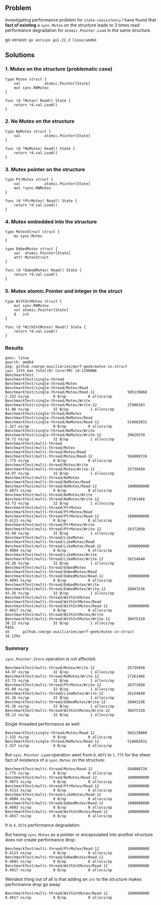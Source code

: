 ## Problem

Investigating performance problem for `state-consistency` I have found that **fact of existing** a `sync.Mutex` on the 
structure leads to 3 times read performance degradation for `atomic.Pointer.Load` in the same structure.

go version: `go version go1.22.3 linux/amd64`

## Solutions

### 1. Mutex on the structure (problematic case)

```golang
type Mutex struct {
    val           atomic.Pointer[State]
    mut sync.RWMutex
}

func (d *Mutex) Read() State {
    return *d.val.Load()
}
```

### 2. No Mutex on the structure

```golang
type NoMutex struct {
    val           atomic.Pointer[State]
}

func (d *NoMutex) Read() State {
    return *d.val.Load()
}
```

### 3. Mutex pointer on the structure

```golang
type PtrMutex struct {
    val           atomic.Pointer[State]
    mut *sync.RWMutex
}

func (d *PtrMutex) Read() State {
    return *d.val.Load()
}
```

### 4. Mutex embedded into the structure

```golang
type MutexStruct struct {
    mu sync.Mutex
}

type EmbedMutex struct {
    val  atomic.Pointer[State]
    attr MutexStruct
}

func (d *EmbedMutex) Read() State {
    return *d.val.Load()
}
```

### 5. Mutex atomic.Pointer and integer in the struct

```golang
type WithIntMutex struct {
    mut sync.RWMutex
    val atomic.Pointer[State]
    d   int
}

func (d *WithIntMutex) Read() State {
    return *d.val.Load()
}
```

### Results

```
goos: linux
goarch: amd64
pkg: github.com/go-auxiliaries/perf-geek/mutex-in-struct
cpu: 12th Gen Intel(R) Core(TM) i9-12900HK
BenchmarkTest
BenchmarkTest/single-thread
BenchmarkTest/single-thread/Mutex
BenchmarkTest/single-thread/Mutex/Read
BenchmarkTest/single-thread/Mutex/Read-12               505139860                2.332 ns/op           0 B/op          0 allocs/op
BenchmarkTest/single-thread/Mutex/Write
BenchmarkTest/single-thread/Mutex/Write-12              27980103                41.06 ns/op           32 B/op          1 allocs/op
BenchmarkTest/single-thread/NoMutex
BenchmarkTest/single-thread/NoMutex/Read
BenchmarkTest/single-thread/NoMutex/Read-12             514682031                2.327 ns/op           0 B/op          0 allocs/op
BenchmarkTest/single-thread/NoMutex/Write
BenchmarkTest/single-thread/NoMutex/Write-12            29626570                39.72 ns/op           32 B/op          1 allocs/op
BenchmarkTest/multi-thread
BenchmarkTest/multi-thread/Mutex
BenchmarkTest/multi-thread/Mutex/Read
BenchmarkTest/multi-thread/Mutex/Read-12                584008728                1.775 ns/op           0 B/op          0 allocs/op
BenchmarkTest/multi-thread/Mutex/Write
BenchmarkTest/multi-thread/Mutex/Write-12               25739450                44.97 ns/op           32 B/op          1 allocs/op
BenchmarkTest/multi-thread/NoMutex
BenchmarkTest/multi-thread/NoMutex/Read
BenchmarkTest/multi-thread/NoMutex/Read-12              1000000000               0.4073 ns/op          0 B/op          0 allocs/op
BenchmarkTest/multi-thread/NoMutex/Write
BenchmarkTest/multi-thread/NoMutex/Write-12             27261466                43.73 ns/op           32 B/op          1 allocs/op
BenchmarkTest/multi-thread/PtrMutex
BenchmarkTest/multi-thread/PtrMutex/Read
BenchmarkTest/multi-thread/PtrMutex/Read-12             1000000000               0.4113 ns/op          0 B/op          0 allocs/op
BenchmarkTest/multi-thread/PtrMutex/Write
BenchmarkTest/multi-thread/PtrMutex/Write-12            26372058                45.09 ns/op           32 B/op          1 allocs/op
BenchmarkTest/multi-thread/LikeMutex
BenchmarkTest/multi-thread/LikeMutex/Read
BenchmarkTest/multi-thread/LikeMutex/Read-12            1000000000               0.4084 ns/op          0 B/op          0 allocs/op
BenchmarkTest/multi-thread/LikeMutex/Write
BenchmarkTest/multi-thread/LikeMutex/Write-12           26154640                45.26 ns/op           32 B/op          1 allocs/op
BenchmarkTest/multi-thread/EmbedMutex
BenchmarkTest/multi-thread/EmbedMutex/Read
BenchmarkTest/multi-thread/EmbedMutex/Read-12           1000000000               0.4093 ns/op          0 B/op          0 allocs/op
BenchmarkTest/multi-thread/EmbedMutex/Write
BenchmarkTest/multi-thread/EmbedMutex/Write-12          26043236                45.26 ns/op           32 B/op          1 allocs/op
BenchmarkTest/multi-thread/WithIntMutex
BenchmarkTest/multi-thread/WithIntMutex/Read
BenchmarkTest/multi-thread/WithIntMutex/Read-12         1000000000               0.4017 ns/op          0 B/op          0 allocs/op
BenchmarkTest/multi-thread/WithIntMutex/Write
BenchmarkTest/multi-thread/WithIntMutex/Write-12        30475310                38.22 ns/op           32 B/op          1 allocs/op
PASS
ok      github.com/go-auxiliaries/perf-geek/mutex-in-struct     16.129s
```

### Summary

`sync.Pointer.Store` operation is not affected:
```
BenchmarkTest/multi-thread/Mutex/Write-12               25739450                44.97 ns/op           32 B/op          1 allocs/op
BenchmarkTest/multi-thread/NoMutex/Write-12             27261466                43.73 ns/op           32 B/op          1 allocs/op
BenchmarkTest/multi-thread/PtrMutex/Write-12            26372058                45.09 ns/op           32 B/op          1 allocs/op
BenchmarkTest/multi-thread/LikeMutex/Write-12           26154640                45.26 ns/op           32 B/op          1 allocs/op
BenchmarkTest/multi-thread/EmbedMutex/Write-12          26043236                45.26 ns/op           32 B/op          1 allocs/op
BenchmarkTest/multi-thread/WithIntMutex/Write-12        30475310                38.22 ns/op           32 B/op          1 allocs/op
```

Single threaded performance as well:
```
BenchmarkTest/single-thread/Mutex/Read-12               505139860                2.332 ns/op           0 B/op          0 allocs/op
BenchmarkTest/single-thread/NoMutex/Read-12             514682031                2.327 ns/op           0 B/op          0 allocs/op
```

But `sync.Pointer.Load` operation went from `0.4073` to `1.775` for the sheer fact of existence of a `sync.Mutex` on the structure:
```
BenchmarkTest/multi-thread/Mutex/Read-12                584008728                1.775 ns/op           0 B/op          0 allocs/op
BenchmarkTest/multi-thread/NoMutex/Read-12              1000000000               0.4073 ns/op          0 B/op          0 allocs/op
BenchmarkTest/multi-thread/PtrMutex/Read-12             1000000000               0.4113 ns/op          0 B/op          0 allocs/op
BenchmarkTest/multi-thread/LikeMutex/Read-12            1000000000               0.4084 ns/op          0 B/op          0 allocs/op
BenchmarkTest/multi-thread/EmbedMutex/Read-12           1000000000               0.4093 ns/op          0 B/op          0 allocs/op
BenchmarkTest/multi-thread/WithIntMutex/Read-12         1000000000               0.4017 ns/op          0 B/op          0 allocs/op
```

It is `4.357`x performance degradation.

But having `sync.Mutex` as a pointer or encapsulated into another structure does not create performance drop:
```
BenchmarkTest/multi-thread/PtrMutex/Read-12             1000000000               0.4113 ns/op          0 B/op          0 allocs/op
BenchmarkTest/multi-thread/EmbedMutex/Read-12           1000000000               0.4093 ns/op          0 B/op          0 allocs/op
BenchmarkTest/multi-thread/WithIntMutex/Read-12         1000000000               0.4017 ns/op          0 B/op          0 allocs/op
```

Weirdest thing out of all is that adding an `int` to the structure makes performance drop go away:
```
BenchmarkTest/multi-thread/WithIntMutex/Read-12         1000000000               0.4017 ns/op          0 B/op          0 allocs/op
```